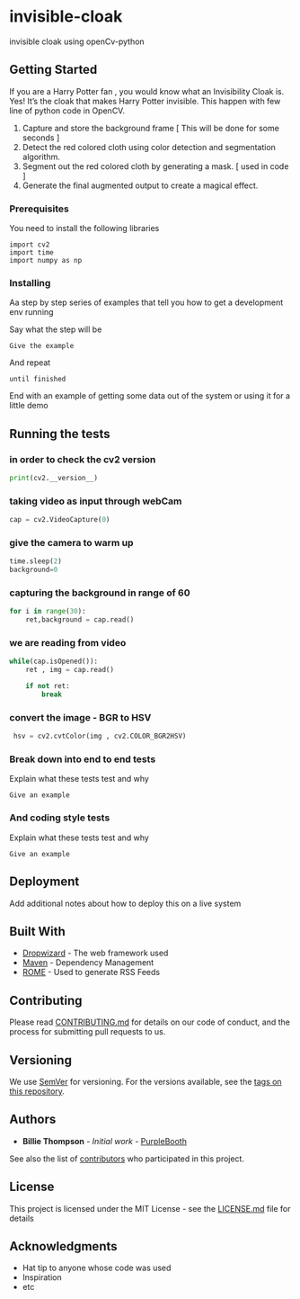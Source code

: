 # invisible-cloak
invisible cloak using openCv-python

## Getting Started

If you are a Harry Potter fan , you would know what an Invisibility Cloak is.
Yes! It’s the cloak that makes Harry Potter invisible.
 This happen with few line of python code in OpenCV.

1. Capture and store the background frame [ This will be done for some seconds ]
2. Detect the red colored cloth using color detection and segmentation algorithm.
3. Segment out the red colored cloth by generating a mask. [ used in code ]
4. Generate the final augmented output to create a magical effect.

### Prerequisites

You need to install the following libraries

```
import cv2
import time
import numpy as np

```

### Installing

Aa step by step series of examples that tell you how to get a development env running

Say what the step will be

```
Give the example
```

And repeat

```
until finished
```

End with an example of getting some data out of the system or using it for a little demo


## Running the tests

### in order to check the cv2 version  
```python
print(cv2.__version__)   
```

### taking video as input through webCam 
```python
cap = cv2.VideoCapture(0) 
```

### give the camera to warm up 
```python
time.sleep(2)
background=0  
```

### capturing the background in range of 60 
```python
for i in range(30):
    ret,background = cap.read()
```

### we are reading from video 
```python
while(cap.isOpened()):
    ret , img = cap.read()

    if not ret:
        break
```
### convert the image - BGR to HSV  
```python
 hsv = cv2.cvtColor(img , cv2.COLOR_BGR2HSV)
```

### Break down into end to end tests

Explain what these tests test and why

```
Give an example
```

### And coding style tests

Explain what these tests test and why

```
Give an example
```

## Deployment

Add additional notes about how to deploy this on a live system

## Built With

* [Dropwizard](http://www.dropwizard.io/1.0.2/docs/) - The web framework used
* [Maven](https://maven.apache.org/) - Dependency Management
* [ROME](https://rometools.github.io/rome/) - Used to generate RSS Feeds

## Contributing

Please read [CONTRIBUTING.md](https://gist.github.com/PurpleBooth/b24679402957c63ec426) for details on our code of conduct, and the process for submitting pull requests to us.

## Versioning

We use [SemVer](http://semver.org/) for versioning. For the versions available, see the [tags on this repository](https://github.com/your/project/tags). 

## Authors

* **Billie Thompson** - *Initial work* - [PurpleBooth](https://github.com/PurpleBooth)

See also the list of [contributors](https://github.com/your/project/contributors) who participated in this project.

## License

This project is licensed under the MIT License - see the [LICENSE.md](LICENSE.md) file for details

## Acknowledgments

* Hat tip to anyone whose code was used
* Inspiration
* etc
